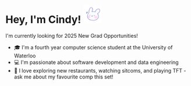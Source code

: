 # Hey, I'm Cindy! <img src="./assets/bunny.gif" width="50"/>
I'm currently looking for 2025 New Grad Opportunities!
- 🎓 I'm a fourth year computer science student at the University of Waterloo
- 💻 I'm passionate about software development and data engineering
- 🧸 I love exploring new restaurants, watching sitcoms, and playing TFT - ask me about my favourite comp this set!
